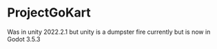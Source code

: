 # ProjectGoKart
 
Was in unity 2022.2.1 but unity is a dumpster fire currently but is now in Godot 3.5.3
